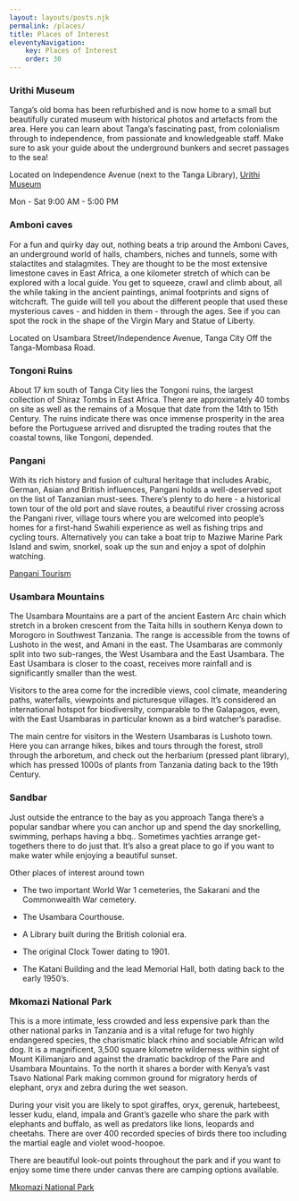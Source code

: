 ```yaml
---
layout: layouts/posts.njk
permalink: /places/
title: Places of Interest
eleventyNavigation:
    key: Places of Interest
    order: 30
---
```

### Urithi Museum

Tanga’s old boma has been refurbished and is now home to a small but beautifully curated museum with historical photos and artefacts from the area.  Here you can learn about Tanga’s fascinating past, from colonialism through to independence, from passionate and knowledgeable staff.  Make sure to ask your guide about the underground bunkers and secret passages to the sea!

Located on Independence Avenue (next to the Tanga Library), [Urithi Museum](https://web.facebook.com/urithitanga.museum)

Mon - Sat 9:00 AM - 5:00 PM

### Amboni caves

For a fun and quirky day out, nothing beats a trip around the Amboni Caves, an underground world of halls, chambers, niches and tunnels, some with stalactites and stalagmites.  They are thought to be the most extensive limestone caves in East Africa, a one kilometer stretch of which can be explored with a local guide.  You get to squeeze, crawl and climb about, all the while taking in the ancient paintings, animal footprints and signs of witchcraft.  The guide will tell you about the different people that used these mysterious caves - and hidden in them - through the ages.  See if you can spot the rock in the shape of the Virgin Mary and Statue of Liberty.

Located on Usambara Street/Independence Avenue, Tanga City Off the Tanga-Mombasa Road.

### Tongoni Ruins

About 17 km south of Tanga City lies the Tongoni ruins, the largest collection of Shiraz Tombs in East Africa.  There are approximately 40 tombs on site as well as the remains of a Mosque that date from the 14th to 15th Century.  The ruins indicate there was once immense prosperity in the area before the Portuguese arrived and disrupted the trading routes that the coastal towns, like Tongoni, depended.

### Pangani

With its rich history and fusion of cultural heritage that includes Arabic, German, Asian and British influences, Pangani holds a well-deserved spot on the list of Tanzanian must-sees.  There’s plenty to do here - a historical town tour of the old port and slave routes, a beautiful river crossing across the Pangani river, village tours where you are welcomed into people’s homes for a first-hand Swahili experience as well as fishing trips and cycling tours.  Alternatively you can take a boat trip to Maziwe Marine Park Island and swim, snorkel, soak up the sun and enjoy a spot of dolphin watching. 

[Pangani Tourism](https://www.tanzaniatourism.go.tz/en/destination/pangani-town)

### Usambara Mountains

The Usambara Mountains are a part of the ancient Eastern Arc chain which stretch in a broken crescent from the Taita hills in southern Kenya down to Morogoro in Southwest Tanzania.  The range is accessible from the towns of Lushoto in the west, and Amani in the east.  The Usambaras are commonly split into two sub-ranges, the West Usambara and the East Usambara. The East Usambara is closer to the coast, receives more rainfall and is significantly smaller than the west.

Visitors to the area come for the incredible views, cool climate, meandering paths, waterfalls, viewpoints and picturesque villages.  It’s considered an international hotspot for biodiversity, comparable to the Galapagos, even, with the East Usambaras in particular known as a bird watcher’s paradise.  

The main centre for visitors in the Western Usambaras is Lushoto town.  Here you can arrange hikes, bikes and tours through the forest, stroll through the arboretum, and check out the herbarium (pressed plant library), which has pressed 1000s of plants from Tanzania dating back to the 19th Century.

### Sandbar

Just outside the entrance to the bay as you approach Tanga there’s a popular sandbar where you can anchor up and spend the day snorkelling, swimming, perhaps having a bbq..  Sometimes yachties arrange get-togethers there to do just that.  It’s also a great place to go if you want to make water while enjoying a beautiful sunset. 

Other places of interest around town

- The two important World War 1 cemeteries, the Sakarani and the Commonwealth War cemetery.

- The Usambara Courthouse. 

- A Library built during the British colonial era.

- The original Clock Tower dating to 1901.

- The Katani Building and the lead Memorial Hall, both dating back to the early 1950’s.

### Mkomazi National Park

This is a more intimate, less crowded and less expensive park than the other national parks in Tanzania and is a vital refuge for two highly endangered species, the charismatic black rhino and sociable African wild dog.  It is a magnificent, 3,500 square kilometre wilderness within sight of Mount Kilimanjaro and against the dramatic backdrop of the Pare and Usambara Mountains.  To the north it shares a border with Kenya’s vast Tsavo National Park making common ground for migratory herds of elephant, oryx and zebra during the wet season.  

During your visit you are likely to spot giraffes, oryx, gerenuk, hartebeest, lesser kudu, eland, impala and Grant’s gazelle who share the park with elephants and buffalo, as well as predators like lions, leopards and cheetahs.  There are over 400 recorded species of birds there too including the martial eagle and violet wood-hoopoe.

There are beautiful look-out points throughout the park and if you want to enjoy some time there under canvas there are camping options available.

[Mkomazi National Park](http://www.mkomazi.info/)
